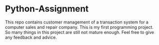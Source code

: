 # Python-Assignment

This repo contains customer management of a transaction system for a computer sales and repair company. This is my first programming project. So many things in this project are still not mature enough. Feel free to give any feedback and advice.
